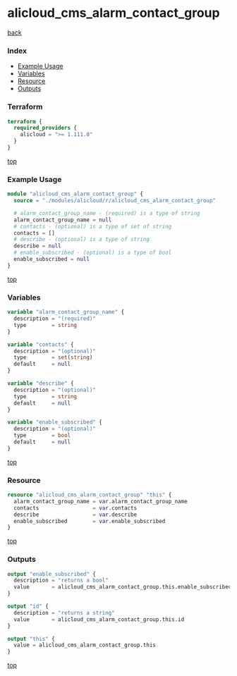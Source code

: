 # alicloud_cms_alarm_contact_group

[back](../alicloud.md)

### Index

- [Example Usage](#example-usage)
- [Variables](#variables)
- [Resource](#resource)
- [Outputs](#outputs)

### Terraform

```terraform
terraform {
  required_providers {
    alicloud = ">= 1.111.0"
  }
}
```

[top](#index)

### Example Usage

```terraform
module "alicloud_cms_alarm_contact_group" {
  source = "./modules/alicloud/r/alicloud_cms_alarm_contact_group"

  # alarm_contact_group_name - (required) is a type of string
  alarm_contact_group_name = null
  # contacts - (optional) is a type of set of string
  contacts = []
  # describe - (optional) is a type of string
  describe = null
  # enable_subscribed - (optional) is a type of bool
  enable_subscribed = null
}
```

[top](#index)

### Variables

```terraform
variable "alarm_contact_group_name" {
  description = "(required)"
  type        = string
}

variable "contacts" {
  description = "(optional)"
  type        = set(string)
  default     = null
}

variable "describe" {
  description = "(optional)"
  type        = string
  default     = null
}

variable "enable_subscribed" {
  description = "(optional)"
  type        = bool
  default     = null
}
```

[top](#index)

### Resource

```terraform
resource "alicloud_cms_alarm_contact_group" "this" {
  alarm_contact_group_name = var.alarm_contact_group_name
  contacts                 = var.contacts
  describe                 = var.describe
  enable_subscribed        = var.enable_subscribed
}
```

[top](#index)

### Outputs

```terraform
output "enable_subscribed" {
  description = "returns a bool"
  value       = alicloud_cms_alarm_contact_group.this.enable_subscribed
}

output "id" {
  description = "returns a string"
  value       = alicloud_cms_alarm_contact_group.this.id
}

output "this" {
  value = alicloud_cms_alarm_contact_group.this
}
```

[top](#index)